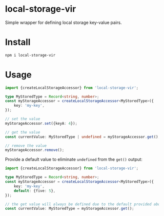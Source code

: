 # local-storage-vir

Simple wrapper for defining local storage key-value pairs.

# Install

```bash
npm i local-storage-vir
```

# Usage

<!-- example-link: src/readme-examples/no-default.example.ts -->

```TypeScript
import {createLocalStorageAccessor} from 'local-storage-vir';

type MyStoredType = Record<string, number>;
const myStorageAccessor = createLocalStorageAccessor<MyStoredType>({
    key: 'my-key',
});

// set the value
myStorageAccessor.set({keyA: 4});

// get the value
const currentValue: MyStoredType | undefined = myStorageAccessor.get();

// remove the value
myStorageAccessor.remove();
```

Provide a default value to eliminate `undefined` from the `get()` output:

<!-- example-link: src/readme-examples/with-default.example.ts -->

```TypeScript
import {createLocalStorageAccessor} from 'local-storage-vir';

type MyStoredType = Record<string, number>;
const myStorageAccessor = createLocalStorageAccessor<MyStoredType>({
    key: 'my-key',
    default: {five: 5},
});

// the get value will always be defined due to the default provided above
const currentValue: MyStoredType = myStorageAccessor.get();
```
